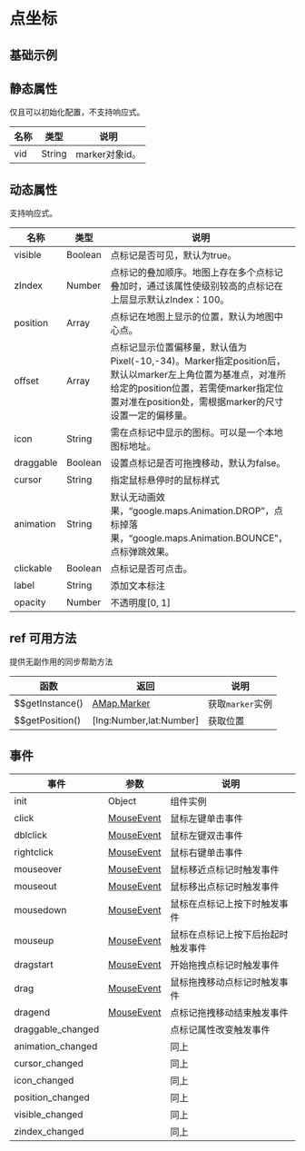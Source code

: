 # 点坐标

## 基础示例

<vuep template="#example"></vuep>

<script v-pre type="text/x-template" id="example">

  <template>
    <div class="map-page-container">
      <vue-map vid="mapDemo" :zoom="zoom" :center="center" class="map-demo">
        <vue-map-marker 
          v-for="(marker, index) in markers" 
          :position="marker.position" 
          :events="marker.events" 
          :visible="marker.visible" 
          :draggable="marker.draggable" 
          :vid="index"></vue-map-marker>
      </vue-map>
      <div class="toolbar">
        <button type="button" name="button" v-on:click="toggleVisible">toggle first marker</button>
        <button type="button" name="button" v-on:click="changePosition">change position</button>
        <button type="button" name="button" v-on:click="changeDraggle">change draggle</button>
        <button type="button" name="button" v-on:click="addMarker">add marker</button>
        <button type="button" name="button" v-on:click="removeMarker">remove marker</button>
      </div>
    </div>
  </template>

  <style>
    .map-demo {
      height: 300px;
    }
  </style>

  <script>
    module.exports = {
      name: 'map-page',
      data() {
        return {
          count: 1,
          zoom: 14,
          center: [121.5273285, 31.21515044],
          markers: [
            {
              position: [121.5273285, 31.21515044],
              events: {
                click: () => {
                  alert('click marker');
                },
                destroyed: () => {
                  console.log('marker destroyed')
                }
              },
              visible: true,
              draggable: false
            }
          ]
        };
      },
      methods: {
        onClick() {
          this.count += 1;
        },
        changePosition() {
          let position = this.markers[0].position;
          this.markers[0].position = [position[0] + 0.002, position[1] - 0.002];
        },
        changeDraggle() {
          let draggable = this.markers[0].draggable;
          this.markers[0].draggable = !draggable;
        },
        toggleVisible() {
          let visableVar = this.markers[0].visible;
          this.markers[0].visible = !visableVar;
        },
        addMarker() {
          let marker = {
            position: [121.5273285 + (Math.random() - 0.5) * 0.02, 31.21515044 + (Math.random() - 0.5) * 0.02],
            visible: true,
            draggable: true
          };
          this.markers.push(marker);
        },
        removeMarker() {
          if (!this.markers.length) return;
          this.markers.splice(this.markers.length - 1, 1);
        }
      }
    };
  </script>

</script>


## 静态属性
仅且可以初始化配置，不支持响应式。

名称 | 类型 | 说明
---|---|---|
vid | String | marker对象id。

## 动态属性
支持响应式。

名称 | 类型 | 说明
---|---|---|
visible | Boolean | 点标记是否可见，默认为true。
zIndex | Number | 点标记的叠加顺序。地图上存在多个点标记叠加时，通过该属性使级别较高的点标记在上层显示默认zIndex：100。
position | Array | 点标记在地图上显示的位置，默认为地图中心点。
offset | Array | 点标记显示位置偏移量，默认值为Pixel(-10,-34)。Marker指定position后，默认以marker左上角位置为基准点，对准所给定的position位置，若需使marker指定位置对准在position处，需根据marker的尺寸设置一定的偏移量。
icon | String | 需在点标记中显示的图标。可以是一个本地图标地址。
draggable | Boolean | 设置点标记是否可拖拽移动，默认为false。
cursor | String | 指定鼠标悬停时的鼠标样式
animation | String | 默认无动画效果，“google.maps.Animation.DROP”，点标掉落果，“google.maps.Animation.BOUNCE”，点标弹跳效果。
clickable | Boolean | 点标记是否可点击。
label | String | 添加文本标注
opacity | Number | 不透明度[0, 1]

## ref 可用方法
提供无副作用的同步帮助方法

函数 | 返回 | 说明
---|---|---|
$$getInstance() | [AMap.Marker](http://lbs.amap.com/api/javascript-api/reference/overlay#Marker) | 获取`marker`实例
$$getPosition() | [lng:Number,lat:Number] | 获取位置

## 事件

事件 | 参数 | 说明
---|---|---|
init | Object | 组件实例
click | [MouseEvent](https://developers.google.cn/maps/documentation/javascript/reference/map#MouseEvent) | 鼠标左键单击事件
dblclick | [MouseEvent](https://developers.google.cn/maps/documentation/javascript/reference/map#MouseEvent) | 鼠标左键双击事件
rightclick | [MouseEvent](https://developers.google.cn/maps/documentation/javascript/reference/map#MouseEvent) | 鼠标右键单击事件
mouseover | [MouseEvent](https://developers.google.cn/maps/documentation/javascript/reference/map#MouseEvent) | 鼠标移近点标记时触发事件
mouseout | [MouseEvent](https://developers.google.cn/maps/documentation/javascript/reference/map#MouseEvent) | 鼠标移出点标记时触发事件
mousedown | [MouseEvent](https://developers.google.cn/maps/documentation/javascript/reference/map#MouseEvent) | 鼠标在点标记上按下时触发事件
mouseup | [MouseEvent](https://developers.google.cn/maps/documentation/javascript/reference/map#MouseEvent) | 鼠标在点标记上按下后抬起时触发事件
dragstart | [MouseEvent](https://developers.google.cn/maps/documentation/javascript/reference/map#MouseEvent) | 开始拖拽点标记时触发事件
drag | [MouseEvent](https://developers.google.cn/maps/documentation/javascript/reference/map#MouseEvent) | 鼠标拖拽移动点标记时触发事件
dragend | [MouseEvent](https://developers.google.cn/maps/documentation/javascript/reference/map#MouseEvent) | 点标记拖拽移动结束触发事件
draggable_changed | | 点标记属性改变触发事件
animation_changed | | 同上
cursor_changed | | 同上
icon_changed | | 同上
position_changed | | 同上
visible_changed | | 同上
zindex_changed | | 同上
